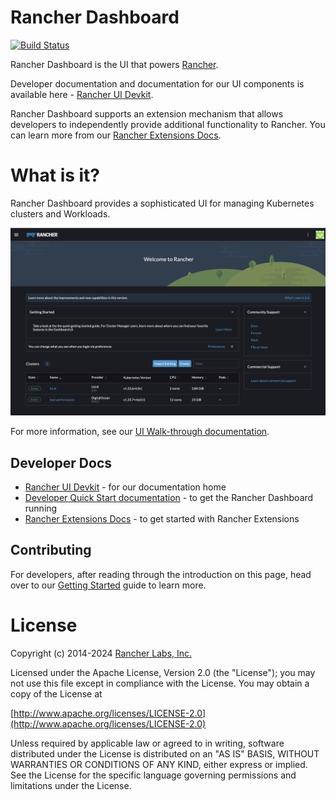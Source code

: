 # Rancher Dashboard
[![Build Status](http://drone-publish.rancher.io/api/badges/rancher/dashboard/status.svg)](http://drone-publish.rancher.io/rancher/dashboard)

Rancher Dashboard is the UI that powers [Rancher](https://www.rancher.com/products/rancher).

Developer documentation and documentation for our UI components is available here - [Rancher UI Devkit](https://rancher.github.io/dashboard/).

Rancher Dashboard supports an extension mechanism that allows developers to independently provide additional functionality to Rancher. You can learn more from our [Rancher Extensions Docs](https://rancher.github.io/dashboard/extensions/introduction).


# What is it?

Rancher Dashboard provides a sophisticated UI for managing Kubernetes clusters and Workloads.

<img src="docusaurus/docs/getting-started/screenshots/home.png" />

For more information, see our [UI Walk-through documentation](https://rancher.github.io/dashboard/getting-started/ui-walkthrough).

## Developer Docs

- [Rancher UI Devkit](https://rancher.github.io/dashboard/) - for our documentation home
- [Developer Quick Start documentation](https://rancher.github.io/dashboard/getting-started/quickstart) - to get the Rancher Dashboard running
- [Rancher Extensions Docs](https://rancher.github.io/dashboard/extensions/introduction) - to get started with Rancher Extensions 

## Contributing

For developers, after reading through the introduction on this page, head over to our [Getting Started](https://rancher.github.io/dashboard/getting-started/concepts) guide to learn more.

License
=======
Copyright (c) 2014-2024 [Rancher Labs, Inc.](http://rancher.com)

Licensed under the Apache License, Version 2.0 (the "License");
you may not use this file except in compliance with the License.
You may obtain a copy of the License at

[http://www.apache.org/licenses/LICENSE-2.0](http://www.apache.org/licenses/LICENSE-2.0)

Unless required by applicable law or agreed to in writing, software
distributed under the License is distributed on an "AS IS" BASIS,
WITHOUT WARRANTIES OR CONDITIONS OF ANY KIND, either express or implied.
See the License for the specific language governing permissions and
limitations under the License.
